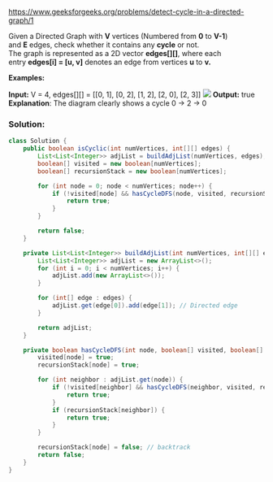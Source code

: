 https://www.geeksforgeeks.org/problems/detect-cycle-in-a-directed-graph/1

Given a Directed Graph with **V** vertices (Numbered from **0** to **V-1**) and **E** edges, check whether it contains any **cycle** or not.  
The graph is represented as a 2D vector **edges[][]**, where each entry **edges[i] = [u, v]** denotes an edge from vertices **u** to **v.**

**Examples:**

**Input:** V = 4, edges[][] = [[0, 1], [0, 2], [1, 2], [2, 0], [2, 3]]
![](https://media.geeksforgeeks.org/img-practice/prod/addEditProblem/700218/Web/Other/blobid0_1744197297.jpg)
**Output:** true
**Explanation**: The diagram clearly shows a cycle 0 → 2 → 0

### Solution:

```java
class Solution {
    public boolean isCyclic(int numVertices, int[][] edges) {
        List<List<Integer>> adjList = buildAdjList(numVertices, edges);
        boolean[] visited = new boolean[numVertices];
        boolean[] recursionStack = new boolean[numVertices];

        for (int node = 0; node < numVertices; node++) {
            if (!visited[node] && hasCycleDFS(node, visited, recursionStack, adjList)) {
                return true;
            }
        }

        return false;
    }

    private List<List<Integer>> buildAdjList(int numVertices, int[][] edges) {
        List<List<Integer>> adjList = new ArrayList<>();
        for (int i = 0; i < numVertices; i++) {
            adjList.add(new ArrayList<>());
        }

        for (int[] edge : edges) {
            adjList.get(edge[0]).add(edge[1]); // Directed edge
        }

        return adjList;
    }

    private boolean hasCycleDFS(int node, boolean[] visited, boolean[] recursionStack, List<List<Integer>> adjList) {
        visited[node] = true;
        recursionStack[node] = true;

        for (int neighbor : adjList.get(node)) {
            if (!visited[neighbor] && hasCycleDFS(neighbor, visited, recursionStack, adjList)) {
                return true;
            }
            if (recursionStack[neighbor]) {
                return true;
            }
        }

        recursionStack[node] = false; // backtrack
        return false;
    }
}
```
